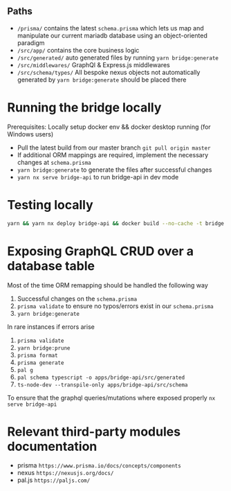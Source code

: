 ## Paths

- `/prisma/` contains the latest ```schema.prisma```  which lets us map and manipulate our current mariadb database using an
  object-oriented paradigm
- `/src/app/` contains the core business logic
- `/src/generated/` auto generated files by running ```yarn bridge:generate```
- `/src/middlewares/` GraphQl & Express.js middlewares
- `/src/schema/types/` All bespoke nexus objects not automatically generated by ```yarn bridge:generate``` should be placed there


# Running the bridge locally

Prerequisites: Locally setup docker env && docker desktop running (for Windows users)
- Pull the latest build from our master branch ```git pull origin master```
- If additional ORM mappings are required, implement the necessary changes at ```schema.prisma```
- ```yarn bridge:generate``` to generate the files after successful changes
- ```yarn nx serve bridge-api``` to run bridge-api in dev mode

# Testing locally
```bash
yarn && yarn nx deploy bridge-api && docker build --no-cache -t bridge -f tools/cicd/bridge.Dockerfile dist/apps/bridge-api/ && docker run --rm -it -p 4000:4000 bridge
```

# Exposing GraphQL CRUD over a database table

Most of the time ORM remapping should be handled the following way

1.  Successful changes on the `schema.prisma`
2. `prisma validate` to ensure no typos/errors exist in our `schema.prisma`
3. `yarn bridge:generate`

In rare instances if errors arise 

1. `prisma validate`
2. `yarn bridge:prune`
3. `prisma format`
4. `prisma generate`
5. `pal g`
6. `pal schema typescript -o apps/bridge-api/src/generated`
7. `ts-node-dev --transpile-only apps/bridge-api/src/schema`

To ensure that the graphql queries/mutations where exposed properly
`nx serve bridge-api`


# Relevant third-party modules documentation

- prisma ```https://www.prisma.io/docs/concepts/components```
- nexus ```https://nexusjs.org/docs/```
- pal.js ```https://paljs.com/```

